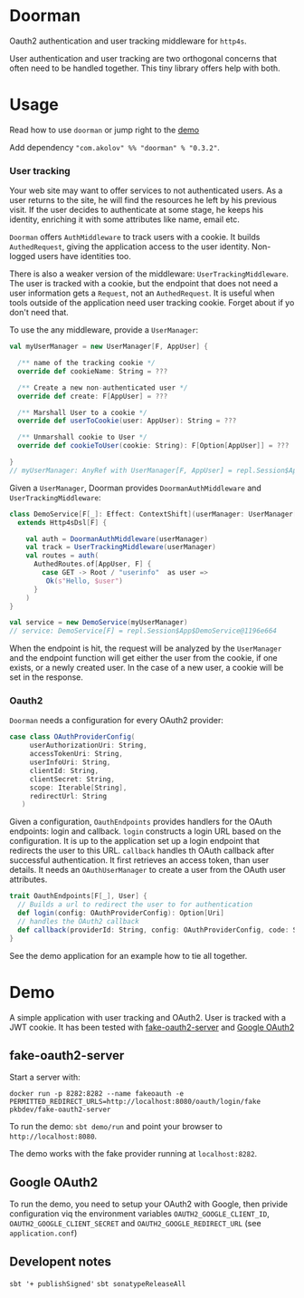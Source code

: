 # Doorman

Oauth2 authentication and user tracking middleware for `http4s`.

User authentication and user tracking are two orthogonal concerns that often
need to be handled together. This tiny library offers help with both.

# Usage

Read how to use `doorman` or jump right to the [demo](#demo)

Add dependency `"com.akolov" %% "doorman" % "0.3.2"`.

### User tracking

Your web site may want to offer services to not authenticated users. As a user
returns to the site, he will find the resources he left by his previous visit. 
If the user decides to authenticate at some stage, he
keeps his identity, enriching it with some attributes like name, email etc. 

`Doorman` offers `AuthMiddleware` to track users with a cookie. It builds
`AuthedRequest`, giving the application access to the user identity. Non-logged users 
have identities too.


There is also a weaker version of the middleware: `UserTrackingMiddleware`. 
The user is tracked with a cookie,
but the endpoint that does not need a user information gets a `Request`, 
not an `AuthedRequest`. It is useful when tools outside of the application need user tracking cookie.
Forget about if yo don't need that.

To use the any middleware, provide a `UserManager`:


```scala
val myUserManager = new UserManager[F, AppUser] {

  /** name of the tracking cookie */
  override def cookieName: String = ???

  /** Create a new non-authenticated user */
  override def create: F[AppUser] = ???

  /** Marshall User to a cookie */
  override def userToCookie(user: AppUser): String = ???

  /** Unmarshall cookie to User */
  override def cookieToUser(cookie: String): F[Option[AppUser]] = ???

}
// myUserManager: AnyRef with UserManager[F, AppUser] = repl.Session$App$$anon$1@43905c0d
```

Given a `UserManager`, Doorman provides `DoormanAuthMiddleware` and
`UserTrackingMiddleware`: 

```scala
class DemoService[F[_]: Effect: ContextShift](userManager: UserManager[F, AppUser])
  extends Http4sDsl[F] {

    val auth = DoormanAuthMiddleware(userManager)
    val track = UserTrackingMiddleware(userManager)
    val routes = auth(
      AuthedRoutes.of[AppUser, F] {
        case GET -> Root / "userinfo"  as user =>
         Ok(s"Hello, $user")
      }
    )
}

val service = new DemoService(myUserManager)
// service: DemoService[F] = repl.Session$App$DemoService@1196e664
```   

When the endpoint is hit, the request will be analyzed by the `UserManager` 
and the endpoint function will get either the user from the cookie, 
if one exists, or a newly created user. 
In the case of a new user, a cookie will be set in the response. 

### Oauth2
   
`Doorman` needs a configuration for every OAuth2 provider:

```scala  mdoc
case class OAuthProviderConfig(
     userAuthorizationUri: String,
     accessTokenUri: String,
     userInfoUri: String,
     clientId: String,
     clientSecret: String,
     scope: Iterable[String],
     redirectUrl: String
   )
```

Given a configuration, `OauthEndpoints` provides handlers for the OAuth 
 endpoints: login and callback.
`login` constructs a login URL based on the configuration. It is up to
the application set up a login endpoint that redirects the user  to this URL.
`callback` handles th OAuth callback after successful authentication. It first retrieves an
access token, than user details. It needs an `OAuthUserManager` to create a user from
the OAuth user attributes.

```scala
trait OauthEndpoints[F[_], User] {
  // Builds a url to redirect the user to for authentication
  def login(config: OAuthProviderConfig): Option[Uri]
  // handles the OAuth2 callback
  def callback(providerId: String, config: OAuthProviderConfig, code: String): F[Either[String, User]]
}
```

See the demo application for an example how to tie all together.

# Demo

A simple application with user tracking and OAuth2. User is tracked with a JWT cookie. It has been tested with
[fake-oauth2-server](https://github.com/patientsknowbest/fake-oauth2-server) and [Google OAuth2](https://developers.google.com/identity/protocols/OAuth2)

## fake-oauth2-server

Start a server with:

    docker run -p 8282:8282 --name fakeoauth -e PERMITTED_REDIRECT_URLS=http://localhost:8080/oauth/login/fake  pkbdev/fake-oauth2-server

To run the demo: `sbt demo/run` and point your browser to `http://localhost:8080`.

The demo works with the fake provider running at `localhost:8282`. 

## Google OAuth2

To run the demo, you need to setup your OAuth2 with Google, then privide configuration viq
 the environment variables `OAUTH2_GOOGLE_CLIENT_ID`, `OAUTH2_GOOGLE_CLIENT_SECRET` and
  `OAUTH2_GOOGLE_REDIRECT_URL` (see `application.conf`)


## Developent notes

`sbt '+ publishSigned'`
`sbt sonatypeReleaseAll`
 


 



